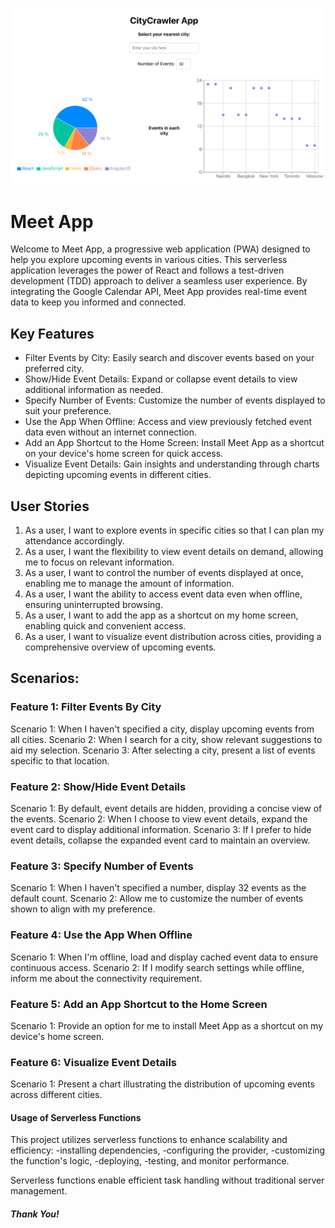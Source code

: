 ![Meet App Logo](./01.png)
# Meet App

Welcome to Meet App, a progressive web application (PWA) designed to help you explore upcoming events in various cities. This serverless application leverages the power of React and follows a test-driven development (TDD) approach to deliver a seamless user experience. By integrating the Google Calendar API, Meet App provides real-time event data to keep you informed and connected.

## Key Features

- Filter Events by City: Easily search and discover events based on your preferred city.
- Show/Hide Event Details: Expand or collapse event details to view additional information as needed.
- Specify Number of Events: Customize the number of events displayed to suit your preference.
- Use the App When Offline: Access and view previously fetched event data even without an internet connection.
- Add an App Shortcut to the Home Screen: Install Meet App as a shortcut on your device's home screen for quick access.
- Visualize Event Details: Gain insights and understanding through charts depicting upcoming events in different cities.

## User Stories

1. As a user, I want to explore events in specific cities so that I can plan my attendance accordingly.
2. As a user, I want the flexibility to view event details on demand, allowing me to focus on relevant information.
3. As a user, I want to control the number of events displayed at once, enabling me to manage the amount of information.
4. As a user, I want the ability to access event data even when offline, ensuring uninterrupted browsing.
5. As a user, I want to add the app as a shortcut on my home screen, enabling quick and convenient access.
6. As a user, I want to visualize event distribution across cities, providing a comprehensive overview of upcoming events.

## Scenarios:

### Feature 1: Filter Events By City
Scenario 1: When I haven't specified a city, display upcoming events from all cities.
Scenario 2: When I search for a city, show relevant suggestions to aid my selection.
Scenario 3: After selecting a city, present a list of events specific to that location.

### Feature 2: Show/Hide Event Details
Scenario 1: By default, event details are hidden, providing a concise view of the events.
Scenario 2: When I choose to view event details, expand the event card to display additional information.
Scenario 3: If I prefer to hide event details, collapse the expanded event card to maintain an overview.

### Feature 3: Specify Number of Events
Scenario 1: When I haven't specified a number, display 32 events as the default count.
Scenario 2: Allow me to customize the number of events shown to align with my preference.

### Feature 4: Use the App When Offline
Scenario 1: When I'm offline, load and display cached event data to ensure continuous access.
Scenario 2: If I modify search settings while offline, inform me about the connectivity requirement.

### Feature 5: Add an App Shortcut to the Home Screen
Scenario 1: Provide an option for me to install Meet App as a shortcut on my device's home screen.

### Feature 6: Visualize Event Details
Scenario 1: Present a chart illustrating the distribution of upcoming events across different cities.


#### Usage of Serverless Functions
This project utilizes serverless functions to enhance scalability and efficiency:
-installing dependencies,
-configuring the provider,
-customizing the function's logic,
-deploying,
-testing,
and monitor performance.

Serverless functions enable efficient task handling without traditional server management.

##### Thank You!